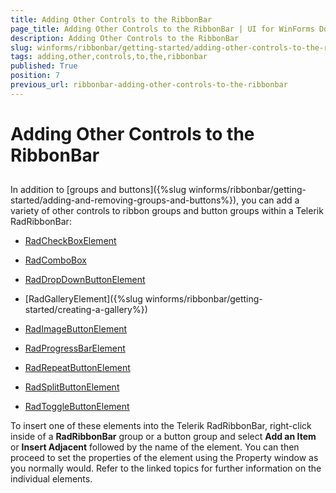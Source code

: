 ```yaml
---
title: Adding Other Controls to the RibbonBar
page_title: Adding Other Controls to the RibbonBar | UI for WinForms Documentation
description: Adding Other Controls to the RibbonBar
slug: winforms/ribbonbar/getting-started/adding-other-controls-to-the-ribbonbar
tags: adding,other,controls,to,the,ribbonbar
published: True
position: 7
previous_url: ribbonbar-adding-other-controls-to-the-ribbonbar
---
```


# Adding Other Controls to the RibbonBar

## 

In addition to [groups and buttons]({%slug winforms/ribbonbar/getting-started/adding-and-removing-groups-and-buttons%}), you can add a variety of other controls to ribbon groups and button groups within a Telerik RadRibbonBar:

* [RadCheckBoxElement](http://www.telerik.com/help/winforms/ui_radcheckboxoverview.html)

* [RadComboBox](http://www.telerik.com/help/winforms/combo_overview.html)

* [RadDropDownButtonElement](http://www.telerik.com/help/winforms/ui_raddropdownbuttonoverview.html)

* [RadGalleryElement]({%slug winforms/ribbonbar/getting-started/creating-a-gallery%})

* [RadImageButtonElement](http://www.telerik.com/help/winforms/ribbonbarprogrammingaddingandcustomizingelements.html)

* [RadProgressBarElement](http://www.telerik.com/help/winforms/ui_radprogressbaroverview.html)

* [RadRepeatButtonElement](http://www.telerik.com/help/winforms/ui_radrepeatbuttonoverview.htmll)

* [RadSplitButtonElement](http://www.telerik.com/help/winforms/ui_radsplitbuttonoverview.html)

* [RadToggleButtonElement](http://www.telerik.com/help/winforms/ui_radtogglebutton.html)

To insert one of these elements into the Telerik RadRibbonBar, right-click inside of a __RadRibbonBar__ group or a button group and select __Add an Item__ or __Insert Adjacent__ followed by the name of the element. You can then proceed to set the properties of the element using the Property window as you normally would. Refer to the linked topics for further information on the individual elements.